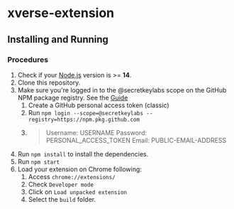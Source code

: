 # xverse-extension

## Installing and Running

### Procedures

1. Check if your [Node.js](https://nodejs.org/) version is >= **14**.
2. Clone this repository.
3. Make sure you're logged in to the @secretkeylabs scope on the GitHub NPM package registry. See the [Guide](https://docs.github.com/en/packages/working-with-a-github-packages-registry/working-with-the-npm-registry#authenticating-with-a-personal-access-token)
   1. Create a GitHub personal access token (classic) 
   2. Run `npm login --scope=@secretkeylabs --registry=https://npm.pkg.github.com`
   3. > Username: USERNAME
      > Password: PERSONAL_ACCESS_TOKEN
      > Email: PUBLIC-EMAIL-ADDRESS
4. Run `npm install` to install the dependencies.
5. Run `npm start`
6. Load your extension on Chrome following:
   1. Access `chrome://extensions/`
   2. Check `Developer mode`
   3. Click on `Load unpacked extension`
   4. Select the `build` folder.
